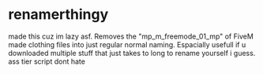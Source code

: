 # renamerthingy

made this cuz im lazy asf. Removes the "mp_m_freemode_01_mp" of FiveM made clothing files into just regular normal naming. Espacially usefull if u downloaded multiple stuff that just takes to long to rename yourself i guess. ass tier script dont hate
